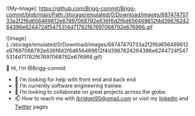 <p align="center">

![My-Image]: https://github.com/Brigg-commit/Brigg-commit/blob/main/Path:/storage/emulated/0/Download/images/68747470733a2f2f6d656469612e67697068792e636f6d2f6d656469612f4d3967624264396e6244724f5475314d71782f67697068792e676966.gif 
</p>

![Image] (../storage/emulated/0/Download/images/68747470733a2f2f6d656469612e67697068792e636f6d2f6d656469612f4d3967624264396e6244724f5475314d71782f67697068792e676966.gif)


👋 Hi, I’m @Brigg-commit
- 👀 I’m looking for help with front end and back end
- 🌱 I’m currently software engineering trainee.
- 💞️ I’m looking to collaborate on great projects across the globe.
- 📫 How to reach me with
ibridget95@gmail.com or visit my <a href ="https://www.linkedin.com/in/idam-bridget-5bb45a237">linkedin</a> and <a href ="https://www.twitter.com/Bridgetjimt">Twitter</a>
pages
<!---
Brigg-commit/Brigg-commit is a ✨ special ✨ repository because its `README.md` (this file) appears on your GitHub profile.
You can click the Preview link to take a look at your changes.
--->
